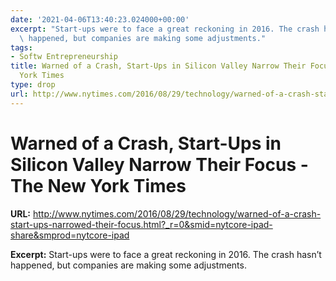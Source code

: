 ```yaml
---
date: '2021-04-06T13:40:23.024000+00:00'
excerpt: "Start-ups were to face a great reckoning in 2016. The crash hasn\u2019t\
  \ happened, but companies are making some adjustments."
tags:
- Softw Entrepreneurship
title: Warned of a Crash, Start-Ups in Silicon Valley Narrow Their Focus - The New
  York Times
type: drop
url: http://www.nytimes.com/2016/08/29/technology/warned-of-a-crash-start-ups-narrowed-their-focus.html?_r=0&smid=nytcore-ipad-share&smprod=nytcore-ipad
---
```


# Warned of a Crash, Start-Ups in Silicon Valley Narrow Their Focus - The New York Times

**URL:** http://www.nytimes.com/2016/08/29/technology/warned-of-a-crash-start-ups-narrowed-their-focus.html?_r=0&smid=nytcore-ipad-share&smprod=nytcore-ipad

**Excerpt:** Start-ups were to face a great reckoning in 2016. The crash hasn’t happened, but companies are making some adjustments.
